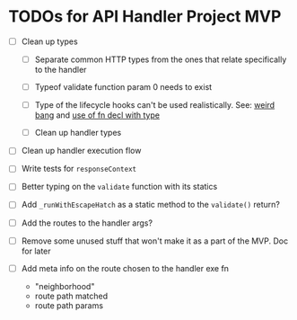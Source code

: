 # TODOs for API Handler Project MVP

- [ ] Clean up types

  - [ ] Separate common HTTP types from the ones that relate specifically to the handler
  - [ ] Typeof validate function param 0 needs to exist
  - [ ] Type of the lifecycle hooks can't be used realistically. See:
        [weird bang](https://github.com/zackheil/demo-api/blob/f8ba0e31b4953d300ff4e7d823196f38eb591b3d/packages/functions/src/api/index.ts#L57-L64) and [use of fn decl with type](https://github.com/zackheil/demo-api/blob/f8ba0e31b4953d300ff4e7d823196f38eb591b3d/packages/functions/src/api/handler-hooks/rate-limiter.ts#L6C45-L6C45)

  - [ ] Clean up handler types

- [ ] Clean up handler execution flow
- [ ] Write tests for `responseContext`
- [ ] Better typing on the `validate` function with its statics
- [ ] Add `_runWithEscapeHatch` as a static method to the `validate()` return?
- [ ] Add the routes to the handler args?
- [ ] Remove some unused stuff that won't make it as a part of the MVP. Doc for later
- [ ] Add meta info on the route chosen to the handler exe fn
  - "neighborhood"
  - route path matched
  - route path params
